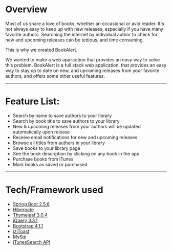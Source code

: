 # Overview

Most of us share a love of books, whether an occasional or avid reader. It's not always easy to keep up with new releases,
especially if you have many favorite authors.  Searching the internet by individual author to check for new and upcoming releases can be 
tedious, and time consuming.

This is why we created BookAlert. 

We wanted to make a web application that provides an easy way to solve this problem.  BookAlert is a full stack web application, that 
provides an easy way to stay up to date on new, and upcoming releases from your favorite authors, and offers some other useful features.

---

# Feature List:
- Search by name to save authors to your library
- Search by book title to save authors to your library
- New & upcoming releases from your authors will be updated automatically upon release
- Receive email notifications for new and upcoming releases
- Browse all titles from authors in your library
- Save books to your library page
- See the book description by clicking on any book in the app 
- Purchase books from iTunes
- Mark books as saved or purchased

---

# Tech/Framework used
- [Spring Boot 2.5.6](https://spring.io/projects/spring-boot)
- [Hibernate](https://hibernate.org/)
- [Thymeleaf 3.0.4](https://www.thymeleaf.org/)
- [jQuery 3.3.1](https://jquery.com/)
- [Bootstrap 4.1.1](https://getbootstrap.com/)
- [iziToast](https://izitoast.marcelodolza.com/)
- [MySql](https://www.mysql.com/)
- [iTunesSearch API](https://developer.apple.com/library/archive/documentation/AudioVideo/Conceptual/iTuneSearchAPI/index.html#//apple_ref/doc/uid/TP40017632-CH3-SW1)



